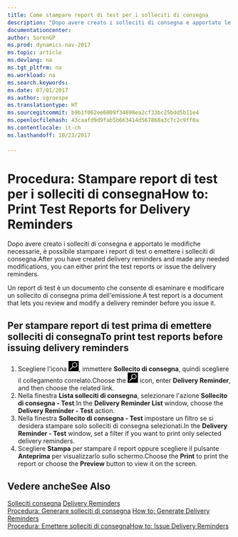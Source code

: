```yaml
---
title: Come stampare report di test per i solleciti di consegna
description: "Dopo avere creato i solleciti di consegna e apportato le modifiche necessarie, è possibile stampare i report di test o emettere i solleciti di consegna."
documentationcenter: 
author: SorenGP
ms.prod: dynamics-nav-2017
ms.topic: article
ms.devlang: na
ms.tgt_pltfrm: na
ms.workload: na
ms.search.keywords: 
ms.date: 07/01/2017
ms.author: sgroespe
ms.translationtype: HT
ms.sourcegitcommit: b9b1f062ee6009f34698ea2cf33bc25bdd5b11e4
ms.openlocfilehash: 43caafd9d9fab5b663414d567868a3c7c2c9ff0a
ms.contentlocale: it-ch
ms.lasthandoff: 10/23/2017

---
```

# <a name="how-to-print-test-reports-for-delivery-reminders"></a><span data-ttu-id="9a9ad-103">Procedura: Stampare report di test per i solleciti di consegna</span><span class="sxs-lookup"><span data-stu-id="9a9ad-103">How to: Print Test Reports for Delivery Reminders</span></span>
<span data-ttu-id="9a9ad-104">Dopo avere creato i solleciti di consegna e apportato le modifiche necessarie, è possibile stampare i report di test o emettere i solleciti di consegna.</span><span class="sxs-lookup"><span data-stu-id="9a9ad-104">After you have created delivery reminders and made any needed modifications, you can either print the test reports or issue the delivery reminders.</span></span>  

<span data-ttu-id="9a9ad-105">Un report di test è un documento che consente di esaminare e modificare un sollecito di consegna prima dell'emissione.</span><span class="sxs-lookup"><span data-stu-id="9a9ad-105">A test report is a document that lets you review and modify a delivery reminder before you issue it.</span></span>  

## <a name="to-print-test-reports-before-issuing-delivery-reminders"></a><span data-ttu-id="9a9ad-106">Per stampare report di test prima di emettere solleciti di consegna</span><span class="sxs-lookup"><span data-stu-id="9a9ad-106">To print test reports before issuing delivery reminders</span></span>  

1.  <span data-ttu-id="9a9ad-107">Scegliere l'icona ![Cerca pagina o report](../../media/ui-search/search_small.png "icona Cerca pagina o report"), immettere **Sollecito di consegna**, quindi scegliere il collegamento correlato.</span><span class="sxs-lookup"><span data-stu-id="9a9ad-107">Choose the ![Search for Page or Report](../../media/ui-search/search_small.png "Search for Page or Report icon") icon, enter **Delivery Reminder**, and then choose the related link.</span></span>  
2.  <span data-ttu-id="9a9ad-108">Nella finestra **Lista solleciti di consegna**, selezionare l'azione **Sollecito di consegna - Test**.</span><span class="sxs-lookup"><span data-stu-id="9a9ad-108">In the **Delivery Reminder List** window, choose the **Delivery Reminder - Test** action.</span></span>  
3.  <span data-ttu-id="9a9ad-109">Nella finestra **Sollecito di consegna - Test** impostare un filtro se si desidera stampare solo solleciti di consegna selezionati.</span><span class="sxs-lookup"><span data-stu-id="9a9ad-109">In the **Delivery Reminder - Test** window, set a filter if you want to print only selected delivery reminders.</span></span>  
4.  <span data-ttu-id="9a9ad-110">Scegliere **Stampa** per stampare il report oppure scegliere il pulsante **Anteprima** per visualizzarlo sullo schermo.</span><span class="sxs-lookup"><span data-stu-id="9a9ad-110">Choose the **Print** to print the report or choose the **Preview** button to view it on the screen.</span></span>  

## <a name="see-also"></a><span data-ttu-id="9a9ad-111">Vedere anche</span><span class="sxs-lookup"><span data-stu-id="9a9ad-111">See Also</span></span>  
 <span data-ttu-id="9a9ad-112">[Solleciti consegna](delivery-reminders.md) </span><span class="sxs-lookup"><span data-stu-id="9a9ad-112">[Delivery Reminders](delivery-reminders.md) </span></span>  
 <span data-ttu-id="9a9ad-113">[Procedura: Generare solleciti di consegna](how-to-generate-delivery-reminders.md) </span><span class="sxs-lookup"><span data-stu-id="9a9ad-113">[How to: Generate Delivery Reminders](how-to-generate-delivery-reminders.md) </span></span>  
 [<span data-ttu-id="9a9ad-114">Procedura: Emettere solleciti di consegna</span><span class="sxs-lookup"><span data-stu-id="9a9ad-114">How to: Issue Delivery Reminders</span></span>](how-to-issue-delivery-reminders.md)

